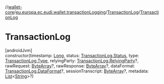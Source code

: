 //[wallet-core](../../../index.md)/[eu.europa.ec.eudi.wallet.transactionLogging](../index.md)/[TransactionLog](index.md)/[TransactionLog](-transaction-log.md)

# TransactionLog

[androidJvm]\
constructor(timestamp: [Long](https://kotlinlang.org/api/latest/jvm/stdlib/kotlin-stdlib/kotlin/-long/index.html), status: [TransactionLog.Status](-status/index.md), type: [TransactionLog.Type](-type/index.md), relyingParty: [TransactionLog.RelyingParty](-relying-party/index.md)?, rawRequest: [ByteArray](https://kotlinlang.org/api/latest/jvm/stdlib/kotlin-stdlib/kotlin/-byte-array/index.html)?, rawResponse: [ByteArray](https://kotlinlang.org/api/latest/jvm/stdlib/kotlin-stdlib/kotlin/-byte-array/index.html)?, dataFormat: [TransactionLog.DataFormat](-data-format/index.md)?, sessionTranscript: [ByteArray](https://kotlinlang.org/api/latest/jvm/stdlib/kotlin-stdlib/kotlin/-byte-array/index.html)?, metadata: [List](https://kotlinlang.org/api/latest/jvm/stdlib/kotlin-stdlib/kotlin.collections/-list/index.html)&lt;[String](https://kotlinlang.org/api/latest/jvm/stdlib/kotlin-stdlib/kotlin/-string/index.html)&gt;?)
